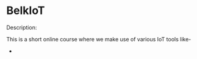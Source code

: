 # BelkIoT

Description:

This is a short online course where we make use of various IoT tools like-

+ 
